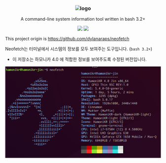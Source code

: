 <h3 align="center"><img src="https://i.imgur.com/ZQI2EYz.png" alt="logo" height="100px"></h3>
<p align="center">A command-line system information tool written in bash 3.2+</p>

<p align="center">
<a href="./LICENSE.md"><img src="https://img.shields.io/badge/license-MIT-blue.svg"></a>
<a href="https://github.com/dylanaraps/neofetch/releases"><img src="https://img.shields.io/github/release/dylanaraps/neofetch.svg"></a>

This project origin is https://github.com/dylanaraps/neofetch


Neofetch는 터미널에서 시스템의 정보를 모두 보여주는 도구입니다. (`bash 3.2+`)

* 이 저장소는 하모니카 4.0 에 적합한 정보를 보여주도록 수정된 버전입니다.

![neofetch](docs/neofetch-hamonikr.png)

